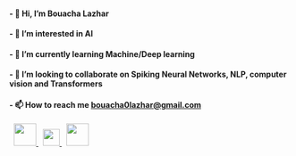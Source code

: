 #### - 👋 Hi, I’m Bouacha Lazhar
#### - 👀 I’m interested in AI
#### - 🌱 I’m currently learning Machine/Deep learning
#### - 💞️ I’m looking to collaborate on Spiking Neural Networks, NLP, computer vision and Transformers
#### - 📫 How to reach me bouacha0lazhar@gmail.com

<!---
bouachalazhar/bouachalazhar is a ✨ special ✨ repository because its `README.md` (this file) appears on your GitHub profile.
You can click the Preview link to take a look at your changes.
--->


<p align="left"> 
    &nbsp; <a href="https://www.linkedin.com/in/bouachalazhar/" target="_blank">
        <img src="https://brand.linkedin.com/content/dam/me/business/en-us/amp/brand-site/v2/bg/LI-Bug.svg.original.svg" width="auto" height="40" style="max-width: 100%;">
    </a>
    &nbsp; <a href="https://www.kaggle.com/bouachalazhar" target="_blank">
        <img src="https://upload.wikimedia.org/wikipedia/commons/7/7c/Kaggle_logo.png" width="auto" height="30" style="max-width: 100%;">
    </a>
    &nbsp; <a href="https://stackoverflow.com/users/13450899/bouachalazhar" target="_blank">
        <img src="https://stackoverflow.design/assets/img/logos/so/logo-stackoverflow.svg" width="auto" height="40" style="max-width: 100%;">
    </a>
</p>
